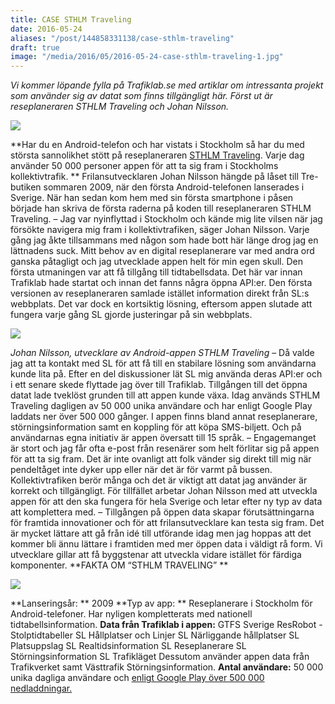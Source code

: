 ```yaml
---
title: CASE STHLM Traveling
date: 2016-05-24
aliases: "/post/144858331138/case-sthlm-traveling"
draft: true
image: "/media/2016/05/2016-05-24-case-sthlm-traveling-1.jpg"
---
```


<i>Vi kommer löpande fylla på Trafiklab.se med artiklar om intressanta projekt som använder sig av datat som finns tillgängligt här. Först ut är reseplaneraren STHLM Traveling och Johan Nilsson.</i>


![](/media/2016/05/2016-05-24-case-sthlm-traveling-1.jpg)


**Har du en Android-telefon och har vistats i Stockholm så har du med största sannolikhet stött på reseplaneraren [STHLM Traveling](https://www.trafiklab.se/projekt/sthlm-traveling). Varje dag använder 50 000 personer appen för att ta sig fram i Stockholms kollektivtrafik.  **
Frilansutvecklaren Johan Nilsson hängde på låset till Tre-butiken sommaren 2009, när den första Android-telefonen lanserades i Sverige. När han sedan kom hem med sin första smartphone i påsen började han skriva de första raderna på koden till reseplaneraren STHLM Traveling. 
– Jag var nyinflyttad i Stockholm och kände mig lite vilsen när jag försökte navigera mig fram i kollektivtrafiken, säger Johan Nilsson. Varje gång jag åkte tillsammans med någon som hade bott här länge drog jag en lättnadens suck. Mitt behov av en digital reseplanerare var med andra ord ganska påtagligt och jag utvecklade appen helt för min egen skull.
Den första utmaningen var att få tillgång till tidtabellsdata. Det här var innan Trafiklab hade startat och innan det fanns några öppna API:er. Den första versionen av reseplaneraren samlade istället information direkt från SL:s webbplats. Det var dock en kortsiktig lösning, eftersom appen slutade att fungera varje gång SL gjorde justeringar på sin webbplats.


![](/media/2016/05/2016-05-24-case-sthlm-traveling-2.jpg)


<i>Johan Nilsson, utvecklare av Android-appen STHLM Traveling</i>
– Då valde jag att ta kontakt med SL för att få till en stabilare lösning som användarna kunde lita på. Efter en del diskussioner lät SL mig använda deras API:er och i ett senare skede flyttade jag över till Trafiklab. Tillgången till det öppna datat lade tveklöst grunden till att appen kunde växa. 
Idag används STHLM Traveling dagligen av 50 000 unika användare och har enligt Google Play laddats ner över 500 000 gånger. I appen finns bland annat reseplanerare, störningsinformation samt en koppling för att köpa SMS-biljett. Och på användarnas egna initiativ är appen översatt till 15 språk.
– Engagemanget är stort och jag får ofta e-post från resenärer som helt förlitar sig på appen för att ta sig fram. Det är inte ovanligt att folk vänder sig direkt till mig när pendeltåget inte dyker upp eller när det är för varmt på bussen. Kollektivtrafiken berör många och det är viktigt att datat jag använder är korrekt och tillgängligt.
För tillfället arbetar Johan Nilsson med att utveckla appen för att den ska fungera för hela Sverige och letar efter ny typ av data att komplettera med.
– Tillgången på öppen data skapar förutsättningarna för framtida innovationer och för att frilansutvecklare kan testa sig fram. Det är mycket lättare att gå från idé till utförande idag men jag hoppas att det kommer bli ännu lättare i framtiden med mer öppen data i väldigt rå form. Vi utvecklare gillar att få byggstenar att utveckla vidare istället för färdiga komponenter.
**FAKTA OM “STHLM TRAVELING” **


![](/media/2016/05/2016-05-24-case-sthlm-traveling-3.jpg)


**Lanseringsår: **
2009
**Typ av app: **
Reseplanerare i Stockholm för Android-telefoner. Har nyligen kompletterats med nationell tidtabellsinformation.
**Data från Trafiklab i appen:**
GTFS Sverige
ResRobot - Stolptidtabeller
SL Hållplatser och Linjer
SL Närliggande hållplatser
SL Platsuppslag
SL Realtidsinformation
SL Reseplanerare
SL Störningsinformation
SL Trafikläget
Dessutom använder appen data från Trafikverket samt Västtrafik Störningsinformation.
**Antal användare:**
50 000 unika dagliga användare och [enligt Google Play över 500 000 nedladdningar.](https://play.google.com/store/apps/details?id=com.markupartist.sthlmtraveling&amp;hl=en)
 
